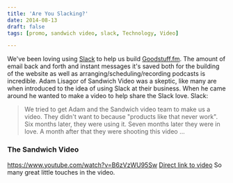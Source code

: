 ```yaml
---
title: 'Are You Slacking?'
date: 2014-08-13
draft: false
tags: [promo, sandwich video, slack, Technology, Video]

---
```


We've been loving using [Slack](https://slack.com/r/024f4t6l-0252v8q9) to help us build [Goodstuff.fm](http://goodstuff.fm). The amount of email back and forth and instant messages it's saved both for the building of the website as well as arranging/scheduling/recording podcasts is incredible. Adam Lisagor of Sandwich Video was a skeptic, like many are when introduced to the idea of using Slack at their business. When he came around he wanted to make a video to help share the Slack love. Slack:

> We tried to get Adam and the Sandwich video team to make us a video. They didn't want to because "products like that never work". Six months later, they were using it. Seven months later they were in love. A month after that they were shooting this video …

### The Sandwich Video

https://www.youtube.com/watch?v=B6zVzWU95Sw [Direct link to video](https://www.youtube.com/watch?v=B6zVzWU95Sw) So many great little touches in the video.